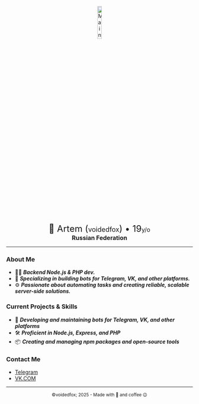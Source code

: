 <div align="center">
<img src="https://i.postimg.cc/CK0Tm0CK/IMG-20250617-020948-889.png" alt="Main Photo" width="15%" height="15%"/>
<br/>
<font size="5">
🦊 Artem (<font size="4">voidedfox</font>) • 19<font size="3">y/o</font>
</font><br/>
<font size="3"><strong>Russian Federation</strong></font>
</div>

___
### About Me
- 👨‍💻 ***Backend Node.js & PHP dev.***
- 🤖 ***Specializing in building bots for Telegram, VK, and other platforms.***
- ⚙️ ***Passionate about automating tasks and creating reliable, scalable server-side solutions.***

### Current Projects & Skills
- 🤖 ***Developing and maintaining bots for Telegram, VK, and other platforms***
- 🛠 ***Proficient in Node.js, Express, and PHP***
- 📦 ***Creating and managing npm packages and open-source tools***

### Contact Me
- <a href="https://t.me/voidedfox" target="_blank">Telegram</a>
- <a href="https://vk.com/voidedfox" target="_blank">VK.COM</a>
___
<p align="center">
    <small>©voidedfox; 2025 - Made with 💖 and coffee 😉</small>
</p>
